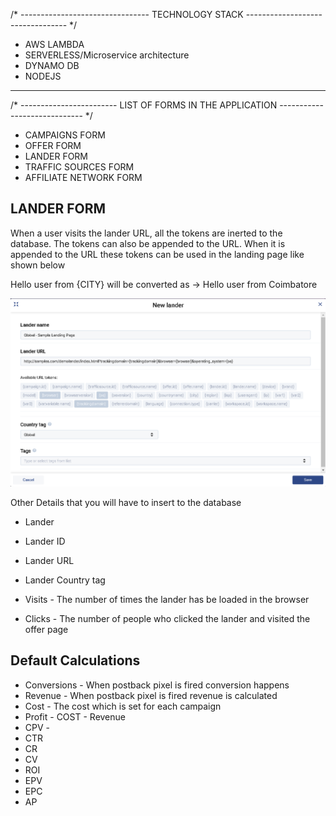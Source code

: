 /* -------------------------------- TECHNOLOGY STACK --------------------------------- */

* AWS LAMBDA
* SERVERLESS/Microservice architecture
* DYNAMO DB
* NODEJS

---

/* ------------------------ LIST OF FORMS IN THE APPLICATION ----------------------------- */

* CAMPAIGNS FORM
* OFFER FORM
* LANDER FORM
* TRAFFIC SOURCES FORM
* AFFILIATE NETWORK FORM

## LANDER FORM

When a user visits the lander URL, all the tokens are inerted to the database. The tokens can also be appended to the URL. When it is appended to the URL these tokens can be used in the landing page like shown below

Hello user from {CITY}  will be converted as -> Hello user from Coimbatore

![Lander Form](images/landers.png "Lander Form")

Other Details that you will have to insert to the database

* Lander
* Lander ID
* Lander URL
* Lander Country tag

* Visits  - The number of times the lander has be loaded in the browser
* Clicks  - The number of people who clicked the lander and visited the offer page

## Default Calculations

* Conversions - When postback pixel is fired conversion happens
* Revenue     - When postback pixel is fired revenue is calculated
* Cost        - The cost which is set for each campaign  
* Profit      - COST - Revenue
* CPV         - 
* CTR
* CR
* CV
* ROI
* EPV
* EPC
* AP

